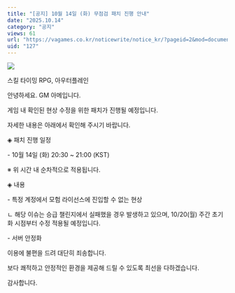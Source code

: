 ```yaml
---
title: "[공지] 10월 14일 (화) 무점검 패치 진행 안내"
date: "2025.10.14"
category: "공지"
views: 61
url: "https://vagames.co.kr/noticewrite/notice_kr/?pageid=2&mod=document&uid=127"
uid: "127"
---
```


![](/images/news/live/kr/127-e57fd87f.webp)

  

스킬 타이밍 RPG, 아우터플레인

안녕하세요. GM 아메입니다.

  

게임 내 확인된 현상 수정을 위한 패치가 진행될 예정입니다.

자세한 내용은 아래에서 확인해 주시기 바랍니다.

  

◈ 패치 진행 일정

\- 10월 14일 (화) 20:30 ~ 21:00 (KST)

※ 위 시간 내 순차적으로 적용됩니다.

  

◈ 내용

\- 특정 계정에서 모험 라이선스에 진입할 수 없는 현상

ㄴ 해당 이슈는 승급 챌린지에서 실패했을 경우 발생하고 있으며, 10/20(월) 주간 초기화 시점부터 수정 적용될 예정입니다.

\- 서버 안정화

  

  

이용에 불편을 드려 대단히 죄송합니다.

보다 쾌적하고 안정적인 환경을 제공해 드릴 수 있도록 최선을 다하겠습니다.

  

감사합니다.